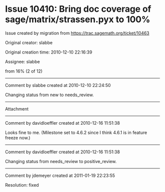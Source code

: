 # Issue 10410: Bring doc coverage of sage/matrix/strassen.pyx to 100%

Issue created by migration from https://trac.sagemath.org/ticket/10463

Original creator: slabbe

Original creation time: 2010-12-10 22:16:39

Assignee: slabbe

from 16% (2 of 12)



---

Comment by slabbe created at 2010-12-10 22:24:50

Changing status from new to needs_review.


---

Attachment


---

Comment by davidloeffler created at 2010-12-16 11:51:38

Looks fine to me. (Milestone set to 4.6.2 since I think 4.6.1 is in feature freeze now.)


---

Comment by davidloeffler created at 2010-12-16 11:51:38

Changing status from needs_review to positive_review.


---

Comment by jdemeyer created at 2011-01-19 22:23:55

Resolution: fixed
